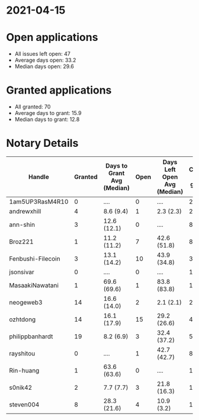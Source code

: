 2021-04-15
==========

# Open applications

- All issues left open: 47
- Average days open: 33.2
- Median days open: 29.6

# Granted applications

- All granted: 70
- Average days to grant: 15.9
- Median days to grant: 12.8

# Notary Details

| Handle            |   Granted | Days to Grant Avg (Median)   |   Open | Days Left Open Avg (Median)   |   Closed (no grant) |
|-------------------|-----------|------------------------------|--------|-------------------------------|---------------------|
| 1am5UP3RasM4R10   |         0 | ....                         |      0 | ....                          |                   2 |
| andrewxhill       |         4 | 8.6  (9.4)                   |      1 | 2.3  (2.3)                    |                  26 |
| ann-shin          |         3 | 12.6  (12.1)                 |      0 | ....                          |                   8 |
| Broz221           |         1 | 11.2  (11.2)                 |      7 | 42.6  (51.8)                  |                   8 |
| Fenbushi-Filecoin |         3 | 13.1  (14.2)                 |     10 | 43.9  (34.8)                  |                  31 |
| jsonsivar         |         0 | ....                         |      0 | ....                          |                  13 |
| MasaakiNawatani   |         1 | 69.6  (69.6)                 |      1 | 83.8  (83.8)                  |                  10 |
| neogeweb3         |        14 | 16.6  (14.0)                 |      2 | 2.1  (2.1)                    |                  26 |
| ozhtdong          |        14 | 16.1  (17.9)                 |     15 | 29.2  (26.6)                  |                  47 |
| philippbanhardt   |        19 | 8.2  (6.9)                   |      3 | 32.4  (37.2)                  |                  57 |
| rayshitou         |         0 | ....                         |      1 | 42.7  (42.7)                  |                   8 |
| Rin-huang         |         1 | 63.6  (63.6)                 |      0 | ....                          |                   1 |
| s0nik42           |         2 | 7.7  (7.7)                   |      3 | 21.8  (16.3)                  |                  15 |
| steven004         |         8 | 28.3  (21.6)                 |      4 | 10.9  (3.2)                   |                  18 |
